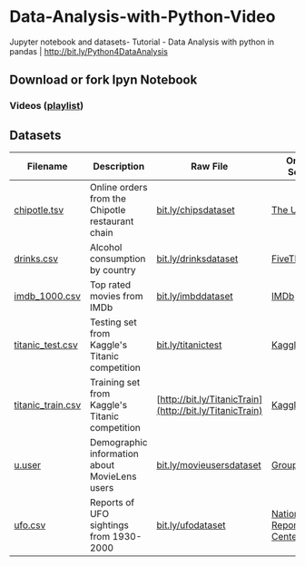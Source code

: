 # Data-Analysis-with-Python-Video
Jupyter notebook and datasets- Tutorial - Data Analysis with python in pandas | http://bit.ly/Python4DataAnalysis 

##  Download or fork Ipyn Notebook 


### Videos ([playlist](http://bit.ly/Python4DataAnalysis))

## Datasets

Filename | Description | Raw File | Original Source | Other
--- | --- | --- | --- | ---
[chipotle.tsv](data/chipotle.tsv) | Online orders from the Chipotle restaurant chain | [bit.ly/chipsdataset](http://bit.ly/chipsdataset) | [The Upshot](https://github.com/TheUpshot/chipotle) | [Upshot article](http://www.nytimes.com/interactive/2015/02/17/upshot/what-do-people-actually-order-at-chipotle.html)
[drinks.csv](data/drinks.csv) | Alcohol consumption by country | [bit.ly/drinksdataset](http://bit.ly/drinksdataset) | [FiveThirtyEight](https://github.com/fivethirtyeight/data/tree/master/alcohol-consumption) | [FiveThirtyEight article](http://fivethirtyeight.com/datalab/dear-mona-followup-where-do-people-drink-the-most-beer-wine-and-spirits/)
[imdb_1000.csv](data/imdb_1000.csv) | Top rated movies from IMDb | [bit.ly/imbddataset](http://bit.ly/imbddataset) | [IMDb](http://www.imdb.com/search/title?groups=top_1000&sort=user_rating&view=simple) | [Web scraping script](https://github.com/justmarkham/DAT5/blob/master/code/08_web_scraping.py)
[titanic_test.csv](data/titanic_test.csv) | Testing set from Kaggle's Titanic competition | [bit.ly/titanictest](http://bit.ly/titanictest) | [Kaggle](https://www.kaggle.com/c/titanic) | [Data dictionary](https://www.kaggle.com/c/titanic/data)
[titanic_train.csv](data/titanic_train.csv) | Training set from Kaggle's Titanic competition | [http://bit.ly/TitanicTrain](http://bit.ly/TitanicTrain) | [Kaggle](https://www.kaggle.com/c/titanic) | [Data dictionary](https://www.kaggle.com/c/titanic/data)
[u.user](data/u.user) | Demographic information about MovieLens users | [bit.ly/movieusersdataset](http://bit.ly/movieusersdataset) | [GroupLens](http://grouplens.org/datasets/movielens/100k/) | [Data dictionary](http://files.grouplens.org/datasets/movielens/ml-100k-README.txt)
[ufo.csv](data/ufo.csv) | Reports of UFO sightings from 1930-2000 | [bit.ly/ufodataset](http://bit.ly/ufodataset) | [National UFO Reporting Center](http://www.nuforc.org/webreports.html) | [Web scraping script](https://github.com/josiahdavis/josiahdavis.github.io/blob/master/supporting%20material/get_ufo_data.py)
